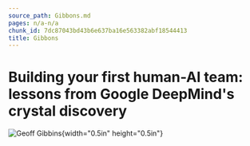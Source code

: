 ```yaml
---
source_path: Gibbons.md
pages: n/a-n/a
chunk_id: 7dc87043bd43b6e637ba16e563382abf18544413
title: Gibbons
---
```

# **Building your first human-AI team: lessons from Google DeepMind\'s crystal discovery**

![Geoff Gibbins](media/image4.jpg){width="0.5in" height="0.5in"}
